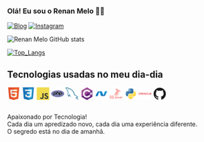 ### Olá! Eu sou o Renan Melo 🤙🏻

[![Blog](https://img.shields.io/website?label=RmWeb.com.br&style=for-the-badge&url=https://rmweb.com.br/)](https://rmweb.com.br)
[![Instagram](https://img.shields.io/badge/Instagram-E4405F?style=for-the-badge&logo=instagram&logoColor=white)](https://instagram/renancmelo)

![Renan Melo GitHub stats](https://github-readme-stats.vercel.app/api?username=rcmelo&show_icons=true&theme=dracula)

[![Top_Langs](https://github-readme-stats.vercel.app/api/top-langs/?username=rcmelo)](https://github.com/rcmelo/github-readme-stats)

## Tecnologias usadas no meu dia-dia

<div style="display: inline_block">
   <img align="center" alt="HTML5" height="30 width="40" src="https://raw.githubusercontent.com/devicons/devicon/master/icons/html5/html5-original.svg">
   <img align="center" alt="CSS3" height="30 width="40" src="https://raw.githubusercontent.com/devicons/devicon/master/icons/css3/css3-original.svg">
   <img align="center" alt="Js" height="30 width="40" src="https://raw.githubusercontent.com/devicons/devicon/master/icons/javascript/javascript-original.svg">
   <img align="center" alt="PHP" height="30 width="40" src="https://raw.githubusercontent.com/devicons/devicon/master/icons/php/php-original.svg">
   <img align="center" alt="MYSQL" height="30 width="40" src="https://raw.githubusercontent.com/devicons/devicon/master/icons/mysql/mysql-original.svg">
   <img align="center" alt=".NET" height="30 width="40" src="https://raw.githubusercontent.com/devicons/devicon/master/icons/csharp/csharp-original.svg">
   <img align="center" alt=".NET" height="30 width="40" src="https://raw.githubusercontent.com/devicons/devicon/master/icons/dot-net/dot-net-original.svg">
   <img align="center" alt="SQLSERVER" height="30 width="40" src="https://raw.githubusercontent.com/devicons/devicon/master/icons/microsoftsqlserver/microsoftsqlserver-plain-wordmark.svg">
   <img align="center" alt="PYTHON" height="30 width="40" src="https://raw.githubusercontent.com/devicons/devicon/master/icons/python/python-original.svg">
   <img align="center" alt="ORACLE" height="30 width="40" src="https://raw.githubusercontent.com/devicons/devicon/master/icons/oracle/oracle-original.svg">
   <img align="center" alt="GITHUB" height="30 width="40" src="https://raw.githubusercontent.com/devicons/devicon/master/icons/github/github-original.svg">
</div>

##

Apaixonado por Tecnologia!<br>
Cada dia um apredizado novo, cada dia uma experiência diferente.<br>
O segredo está no dia de amanhã.
